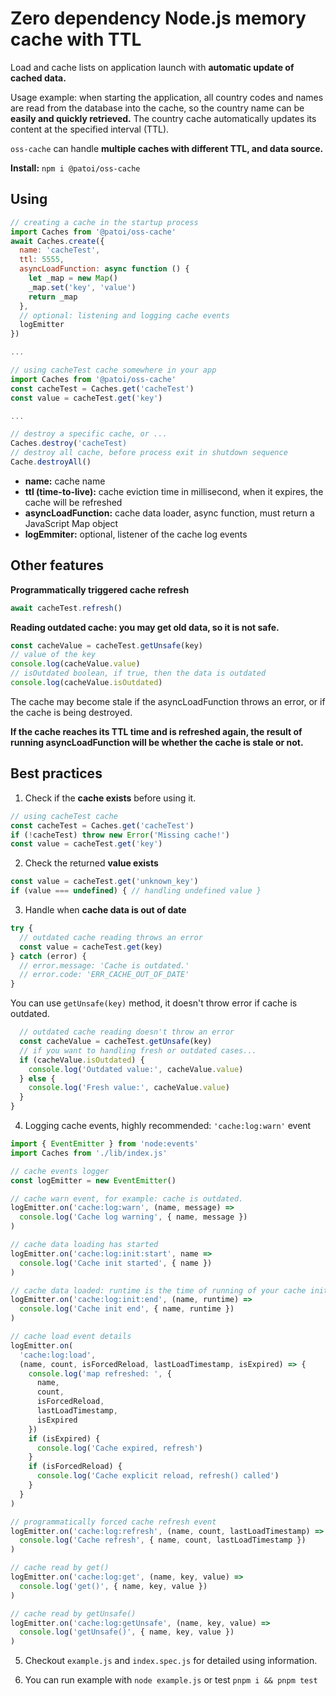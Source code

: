 # Zero dependency Node.js memory cache with TTL

Load and cache lists on application launch with **automatic update of cached data.**

Usage example: when starting the application, all country codes and names are read from the database into the cache, so the country name can be **easily and quickly retrieved.**
The country cache automatically updates its content at the specified interval (TTL).

`oss-cache` can handle **multiple caches with different TTL, and data source.**

**Install:** `npm i @patoi/oss-cache`

## Using

```javascript
// creating a cache in the startup process
import Caches from '@patoi/oss-cache'
await Caches.create({
  name: 'cacheTest',
  ttl: 5555,
  asyncLoadFunction: async function () {
    let _map = new Map()
    _map.set('key', 'value')
    return _map
  },
  // optional: listening and logging cache events
  logEmitter
})

...

// using cacheTest cache somewhere in your app
import Caches from '@patoi/oss-cache'
const cacheTest = Caches.get('cacheTest')
const value = cacheTest.get('key')

...

// destroy a specific cache, or ...
Caches.destroy('cacheTest)
// destroy all cache, before process exit in shutdown sequence
Cache.destroyAll()

```

- **name:** cache name
- **ttl (time-to-live):** cache eviction time in millisecond, when it expires, the cache will be refreshed
- **asyncLoadFunction:** cache data loader, async function, must return a JavaScript Map object
- **logEmmiter:** optional, listener of the cache log events

## Other features

**Programmatically triggered cache refresh**

```javascript
await cacheTest.refresh()
```

**Reading outdated cache: you may get old data, so it is not safe.**

```javascript
const cacheValue = cacheTest.getUnsafe(key)
// value of the key
console.log(cacheValue.value)
// isOutdated boolean, if true, then the data is outdated
console.log(cacheValue.isOutdated)
```

The cache may become stale if the asyncLoadFunction throws an error, or if the cache is being destroyed.

**If the cache reaches its TTL time and is refreshed again, the result of running asyncLoadFunction will be whether the cache is stale or not.**

## Best practices

1. Check if the **cache exists** before using it.

```javascript
// using cacheTest cache
const cacheTest = Caches.get('cacheTest')
if (!cacheTest) throw new Error('Missing cache!')
const value = cacheTest.get('key')
```

2. Check the returned **value exists**

```javascript
const value = cacheTest.get('unknown_key')
if (value === undefined) { // handling undefined value }
```

3. Handle when **cache data is out of date**

```javascript
try {
  // outdated cache reading throws an error
  const value = cacheTest.get(key)
} catch (error) {
  // error.message: 'Cache is outdated.'
  // error.code: 'ERR_CACHE_OUT_OF_DATE'
}
```

You can use `getUnsafe(key)` method, it doesn't throw error if cache is outdated.

```javascript
  // outdated cache reading doesn't throw an error
  const cacheValue = cacheTest.getUnsafe(key)
  // if you want to handling fresh or outdated cases...
  if (cacheValue.isOutdated) {
    console.log('Outdated value:', cacheValue.value)
  } else {
    console.log('Fresh value:', cacheValue.value)
  }
}
```

4. Logging cache events, highly recommended: `'cache:log:warn'` event

```javascript
import { EventEmitter } from 'node:events'
import Caches from './lib/index.js'

// cache events logger
const logEmitter = new EventEmitter()

// cache warn event, for example: cache is outdated.
logEmitter.on('cache:log:warn', (name, message) =>
  console.log('Cache log warning', { name, message })
)

// cache data loading has started
logEmitter.on('cache:log:init:start', name =>
  console.log('Cache init started', { name })
)

// cache data loaded: runtime is the time of running of your cache initialization function (asyncLoadFunction)
logEmitter.on('cache:log:init:end', (name, runtime) =>
  console.log('Cache init end', { name, runtime })
)

// cache load event details
logEmitter.on(
  'cache:log:load',
  (name, count, isForcedReload, lastLoadTimestamp, isExpired) => {
    console.log('map refreshed: ', {
      name,
      count,
      isForcedReload,
      lastLoadTimestamp,
      isExpired
    })
    if (isExpired) {
      console.log('Cache expired, refresh')
    }
    if (isForcedReload) {
      console.log('Cache explicit reload, refresh() called')
    }
  }
)

// programmatically forced cache refresh event
logEmitter.on('cache:log:refresh', (name, count, lastLoadTimestamp) =>
  console.log('Cache refresh', { name, count, lastLoadTimestamp })
)

// cache read by get()
logEmitter.on('cache:log:get', (name, key, value) =>
  console.log('get()', { name, key, value })
)

// cache read by getUnsafe()
logEmitter.on('cache:log:getUnsafe', (name, key, value) =>
  console.log('getUnsafe()', { name, key, value })
)
```

5. Checkout `example.js` and `index.spec.js` for detailed using information.

6. You can run example with `node example.js` or test `pnpm i && pnpm test`
